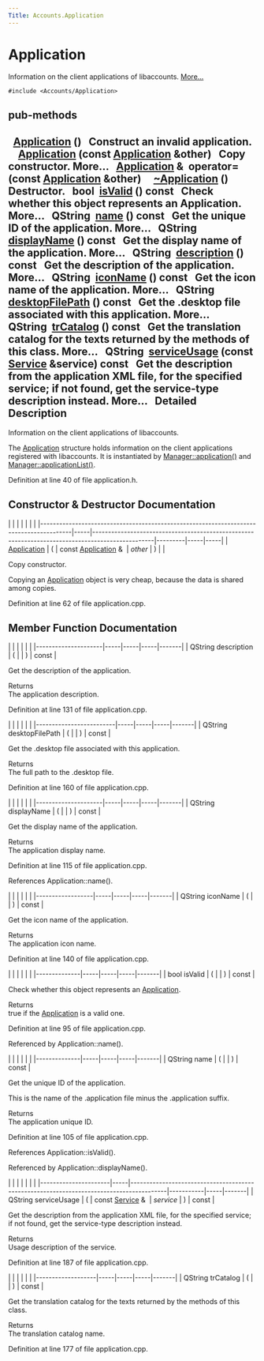 ```yaml
---
Title: Accounts.Application
---
```

        
Application
===========

Information on the client applications of libaccounts. [More...](../../sdk-15.04.1/Accounts.Application.md#details)

`#include <Accounts/Application>`

pub-methods
------------------------------------------------------

 
<a href="../../sdk-15.04.1/Accounts.Application.md#aec7d6461aa7be31d98eff24b9d69ae3d">Application</a> ()
 
Construct an invalid application.
 
 
<a href="../../sdk-15.04.1/Accounts.Application.md#af5e0a77dad01833eddabf0def1caa475">Application</a> (const <a href="../../sdk-15.04.1/Accounts.Application.md">Application</a> &other)
 
Copy constructor. More...
 
<a href="../../sdk-15.04.1/Accounts.Application.md">Application</a> & 
**operator=** (const <a href="../../sdk-15.04.1/Accounts.Application.md">Application</a> &other)
 
 
<a href="../../sdk-15.04.1/Accounts.Application.md#a713b51c450f3ae9db74cd857c2419173">~Application</a> ()
 
Destructor.
 
bool 
<a href="../../sdk-15.04.1/Accounts.Application.md#aac1b70a2ed67ead038c4d3f5ac4d8a81">isValid</a> () const
 
Check whether this object represents an Application. More...
 
QString 
<a href="../../sdk-15.04.1/Accounts.Application.md#a2b0a198f837184bf6fff555cee3ce770">name</a> () const
 
Get the unique ID of the application. More...
 
QString 
<a href="../../sdk-15.04.1/Accounts.Application.md#a9def71dea12661002bb3a63b3b91d08d">displayName</a> () const
 
Get the display name of the application. More...
 
QString 
<a href="../../sdk-15.04.1/Accounts.Application.md#aeaebc63d2181b1a4506603f4e03f1275">description</a> () const
 
Get the description of the application. More...
 
QString 
<a href="../../sdk-15.04.1/Accounts.Application.md#a038b22680aca535f9972908fe2f1f6a1">iconName</a> () const
 
Get the icon name of the application. More...
 
QString 
<a href="../../sdk-15.04.1/Accounts.Application.md#a8e3558c6d34db1186be87e3483ff59f8">desktopFilePath</a> () const
 
Get the .desktop file associated with this application. More...
 
QString 
<a href="../../sdk-15.04.1/Accounts.Application.md#a6c73afd4753195ea4eee794c95a770dd">trCatalog</a> () const
 
Get the translation catalog for the texts returned by the methods of this class. More...
 
QString 
<a href="../../sdk-15.04.1/Accounts.Application.md#a3e79b6f20785764a31a750544fde6f39">serviceUsage</a> (const <a href="../../sdk-15.04.1/Accounts.Service.md">Service</a> &service) const
 
Get the description from the application XML file, for the specified service; if not found, get the service-type description instead. More...
 
<span id="details"></span>
Detailed Description
--------------------

Information on the client applications of libaccounts.

The <a href="../../sdk-15.04.1/Accounts.Application.md" title="Information on the client applications of libaccounts. ">Application</a> structure holds information on the client applications registered with libaccounts. It is instantiated by <a href="../../sdk-15.04.1/Accounts.Manager.md#a28ff538d5abd52ff691e30ed75a6b41f" title="Get an object representing an application. ">Manager::application()</a> and <a href="../../sdk-15.04.1/Accounts.Manager.md#ae18f9f8c59a4e15e8849dd832c54b874" title="List the registered applications which support the given service. ">Manager::applicationList()</a>.

Definition at line 40 of file application.h.

Constructor & Destructor Documentation
--------------------------------------

<span id="af5e0a77dad01833eddabf0def1caa475" class="anchor"></span>
|                                                                                        |     |                                                                                                 |         |     |     |
|----------------------------------------------------------------------------------------|-----|-------------------------------------------------------------------------------------------------|---------|-----|-----|
| <a href="../../sdk-15.04.1/Accounts.Application.md">Application</a> | (   | const <a href="../../sdk-15.04.1/Accounts.Application.md">Application</a> &  | *other* | )   |     |

Copy constructor.

Copying an <a href="../../sdk-15.04.1/Accounts.Application.md" title="Information on the client applications of libaccounts. ">Application</a> object is very cheap, because the data is shared among copies.

Definition at line 62 of file application.cpp.

Member Function Documentation
-----------------------------

<span id="aeaebc63d2181b1a4506603f4e03f1275" class="anchor"></span>
|                     |     |     |     |       |
|---------------------|-----|-----|-----|-------|
| QString description | (   |     | )   | const |

Get the description of the application.

Returns  
The application description.

Definition at line 131 of file application.cpp.

<span id="a8e3558c6d34db1186be87e3483ff59f8" class="anchor"></span>
|                         |     |     |     |       |
|-------------------------|-----|-----|-----|-------|
| QString desktopFilePath | (   |     | )   | const |

Get the .desktop file associated with this application.

Returns  
The full path to the .desktop file.

Definition at line 160 of file application.cpp.

<span id="a9def71dea12661002bb3a63b3b91d08d" class="anchor"></span>
|                     |     |     |     |       |
|---------------------|-----|-----|-----|-------|
| QString displayName | (   |     | )   | const |

Get the display name of the application.

Returns  
The application display name.

Definition at line 115 of file application.cpp.

References Application::name().

<span id="a038b22680aca535f9972908fe2f1f6a1" class="anchor"></span>
|                  |     |     |     |       |
|------------------|-----|-----|-----|-------|
| QString iconName | (   |     | )   | const |

Get the icon name of the application.

Returns  
The application icon name.

Definition at line 140 of file application.cpp.

<span id="aac1b70a2ed67ead038c4d3f5ac4d8a81" class="anchor"></span>
|              |     |     |     |       |
|--------------|-----|-----|-----|-------|
| bool isValid | (   |     | )   | const |

Check whether this object represents an <a href="../../sdk-15.04.1/Accounts.Application.md" title="Information on the client applications of libaccounts. ">Application</a>.

Returns  
true if the <a href="../../sdk-15.04.1/Accounts.Application.md" title="Information on the client applications of libaccounts. ">Application</a> is a valid one.

Definition at line 95 of file application.cpp.

Referenced by Application::name().

<span id="a2b0a198f837184bf6fff555cee3ce770" class="anchor"></span>
|              |     |     |     |       |
|--------------|-----|-----|-----|-------|
| QString name | (   |     | )   | const |

Get the unique ID of the application.

This is the name of the .application file minus the .application suffix.

Returns  
The application unique ID.

Definition at line 105 of file application.cpp.

References Application::isValid().

Referenced by Application::displayName().

<span id="a3e79b6f20785764a31a750544fde6f39" class="anchor"></span>
|                      |     |                                                                                         |           |     |       |
|----------------------|-----|-----------------------------------------------------------------------------------------|-----------|-----|-------|
| QString serviceUsage | (   | const <a href="../../sdk-15.04.1/Accounts.Service.md">Service</a> &  | *service* | )   | const |

Get the description from the application XML file, for the specified service; if not found, get the service-type description instead.

Returns  
Usage description of the service.

Definition at line 187 of file application.cpp.

<span id="a6c73afd4753195ea4eee794c95a770dd" class="anchor"></span>
|                   |     |     |     |       |
|-------------------|-----|-----|-----|-------|
| QString trCatalog | (   |     | )   | const |

Get the translation catalog for the texts returned by the methods of this class.

Returns  
The translation catalog name.

Definition at line 177 of file application.cpp.

